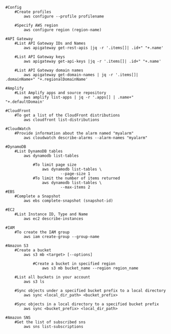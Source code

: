 

	#Config
		#Create profiles
			aws configure --profile profilename
		
		#Specify AWS region
			aws configure region (region-name)

	#API Gateway
		#List API Gateway IDs and Names
			aws apigateway get-rest-apis |jq -r '.items[]| .id+" "+.name'
		
		#List API Gateway keys
			aws apigateway get-api-keys |jq -r '.items[]| .id+" "+.name'
		
		#List API Gateway domain names
			aws apigateway get-domain-names | jq -r '.items[]| .domainName+" "+.regionalDomainName'
	
	#Amplify
		#List Amplify apps and source repository
			aws amplify list-apps | jq -r '.apps[] | .name+" "+.defaultDomain'

	#CloudFront
		#To get a list of the CloudFront distributions 
			aws cloudfront list-distributions
	
	#CloudWatch
		#Provide information about the alarm named "myalarm"
			aws cloudwatch describe-alarms --alarm-names "myalarm"

	#DynamoDB
		#List DynamoDB tables
			aws dynamodb list-tables
				
				#To limit page size
					aws dynamodb list-tables \
    						--page-size 1
				#To limit the number of items returned
					aws dynamodb list-tables \
    						--max-items 2
	#EBS
		#Complete a Snapshot
			aws ebs complete-snapshot (snapshot-id)
		
	#EC2
		#List Instance ID, Type and Name
			aws ec2 describe-instances

	#IAM
		#To create the IAM group
			aws iam create-group --group-name

	#Amazon S3
		#Create a bucket
			aws s3 mb <target> [--options]
				
				#Create a bucket in specified region
					aws s3 mb bucket_name --region region_name

		#List all buckets in your account
			aws s3 ls

		#Sync objects under a specified bucket prefix to a local directory
			aws sync <local_dir_path> <bucket_prefix>
			
		#Sync objects in a local directory to a specified bucket prefix
			aws sync <bucket_prefix> <local_dir_path>

	#Amazon SNS
		#Get the list of subscribed sns
			aws sns list-subscriptions
		
	
